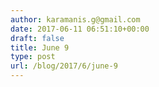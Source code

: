 ```yaml
---
author: karamanis.g@gmail.com
date: 2017-06-11 06:51:10+00:00
draft: false
title: June 9
type: post
url: /blog/2017/6/june-9
---
```




